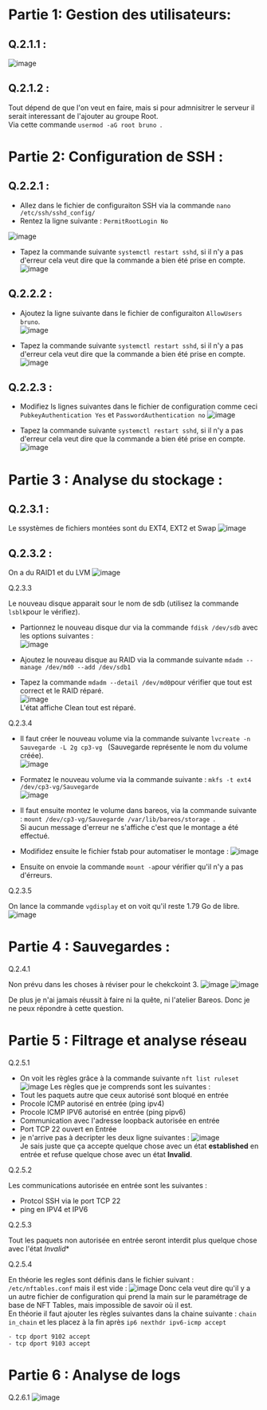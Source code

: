 # Partie 1: Gestion des utilisateurs:

## Q.2.1.1 :

![image](https://github.com/Mr-Maglor/Checkpoint3/assets/159529274/ac48a105-930a-405a-9629-f80b2529ef8c)


## Q.2.1.2 :

Tout dépend de que l'on veut en faire, mais si pour admnisitrer le serveur il serait interessant de l'ajouter au groupe Root.  
Via cette commande `usermod -aG root bruno `.

# Partie 2: Configuration de SSH :

## Q.2.2.1 :

- Allez dans le fichier de configuraiton SSH via la commande `nano /etc/ssh/sshd_config/`
- Rentez la ligne suivante : `PermitRootLogin No` 

![image](https://github.com/Mr-Maglor/Checkpoint3/assets/159529274/23251e63-04c3-4f6b-959f-015cc972f6b6)

- Tapez la commande suivante `systemctl restart sshd`, si il n'y a pas d'erreur cela veut dire que la commande a bien été prise en compte.  
![image](https://github.com/Mr-Maglor/Checkpoint3/assets/159529274/dada448f-f7af-4fa8-b9e9-c218323da51e)

## Q.2.2.2 :

- Ajoutez la ligne suivante dans le fichier de configuraiton `AllowUsers bruno`.  
![image](https://github.com/Mr-Maglor/Checkpoint3/assets/159529274/d290a8b6-d587-4982-83fe-7f2ab9214ac0)

- Tapez la commande suivante `systemctl restart sshd`, si il n'y a pas d'erreur cela veut dire que la commande a bien été prise en compte.  
![image](https://github.com/Mr-Maglor/Checkpoint3/assets/159529274/dada448f-f7af-4fa8-b9e9-c218323da51e)

## Q.2.2.3 :

- Modifiez ls lignes suivantes dans le fichier de configuration comme ceci  `PubkeyAuthentication Yes` et `PasswordAuthentication no`
![image](https://github.com/Mr-Maglor/Checkpoint3/assets/159529274/52419cb0-50b6-401a-be77-fa5167179da2)

- Tapez la commande suivante `systemctl restart sshd`, si il n'y a pas d'erreur cela veut dire que la commande a bien été prise en compte.  
![image](https://github.com/Mr-Maglor/Checkpoint3/assets/159529274/dada448f-f7af-4fa8-b9e9-c218323da51e)


# Partie 3 : Analyse du stockage :

## Q.2.3.1 :

Le ssystèmes de fichiers montées sont du EXT4, EXT2 et Swap
![image](https://github.com/Mr-Maglor/Checkpoint3/assets/159529274/523834d2-adde-4f5a-a972-c2c12ac02921)

## Q.2.3.2 :

On a du RAID1 et du LVM 
![image](https://github.com/Mr-Maglor/Checkpoint3/assets/159529274/59200727-1f22-47e3-8432-f5256522f81b)

Q.2.3.3 

Le nouveau disque apparait sour le nom de sdb (utilisez la commande `lsblk`pour le vérifiez).  
- Partionnez le nouveau disque dur via la commande `fdisk /dev/sdb` avec les options suivantes :  
![image](https://github.com/Mr-Maglor/Checkpoint3/assets/159529274/1258f23e-d720-4feb-a195-e89f7643d6a2)

- Ajoutez le nouveau disque au RAID via la commande suivante `mdadm --manage /dev/md0 --add /dev/sdb1`  
- Tapez la commande `mdadm --detail /dev/md0`pour vérifier que tout est correct et le RAID réparé.  
![image](https://github.com/Mr-Maglor/Checkpoint3/assets/159529274/deec5ba6-8d99-4ffb-8ded-a3bbfb4f9751)  
L'état affiche Clean tout est réparé.

Q.2.3.4  

- Il faut créer le nouveau volume via la commande suivante `lvcreate -n Sauvegarde -L 2g cp3-vg ` (Sauvegarde représente le nom du volume créée).  
![image](https://github.com/Mr-Maglor/Checkpoint3/assets/159529274/79f9a099-a320-46bf-b9d8-856a57d00fc1)  

- Formatez le nouveau volume via la commande suivante :  `mkfs -t ext4 /dev/cp3-vg/Sauvegarde `  
![image](https://github.com/Mr-Maglor/Checkpoint3/assets/159529274/903237d2-e461-4690-9432-553cfb9474ce)

- Il faut ensuite montez le volume dans bareos, via la commande suivante :  `mount /dev/cp3-vg/Sauvegarde /var/lib/bareos/storage `.  
Si aucun message d'erreur ne s'affiche c'est que le montage a été effectué.

- Modifidez ensuite le fichier fstab pour automatiser le montage :
![image](https://github.com/Mr-Maglor/Checkpoint3/assets/159529274/2f618186-bc6e-459e-9803-d813b4279b8f)  

- Ensuite on envoie la commande `mount -a`pour vérifier qu'il n'y a pas d'érreurs.

Q.2.3.5  

On lance la commande `vgdisplay` et on voit qu'il reste 1.79 Go de libre.
![image](https://github.com/Mr-Maglor/Checkpoint3/assets/159529274/0a995153-7e04-4673-b779-658cfbed247f)

# Partie 4 : Sauvegardes :

Q.2.4.1  

Non prévu dans les choses à réviser pour le chekckoint 3. 
![image](https://github.com/Mr-Maglor/Checkpoint3/assets/159529274/255ea6a7-fde5-4f88-90eb-cb38f0b9ffbe)
![image](https://github.com/Mr-Maglor/Checkpoint3/assets/159529274/e1b14323-adbf-4688-b90d-ddc4f7057299)

De plus je n'ai jamais réussit à faire ni la quête, ni l'atelier Bareos.
Donc je ne peux répondre à cette question.

# Partie 5 : Filtrage et analyse réseau

Q.2.5.1

- On voit les règles grâce à la commande suivante  `nft list ruleset`
![image](https://github.com/Mr-Maglor/Checkpoint3/assets/159529274/770d19a3-f7d7-4fff-9d10-cc6ddb7c78ec)
Les règles que je comprends sont les suivantes :
-    Tout les paquets autre que ceux autorisé sont bloqué en entrée
-    Procole ICMP autorisé en entrée (ping ipv4)
-    Procole ICMP IPV6 autorisé en entrée (ping pipv6)
-    Communication avec l'adresse loopback autorisée en entrée
-    Port TCP 22 ouvert en Entrée
-   je n'arrive pas à decripter les deux ligne suivantes :
  ![image](https://github.com/Mr-Maglor/Checkpoint3/assets/159529274/b44f88c7-0eb2-43e5-bd10-0d7b134e36b7)  
Je sais juste que ça accepte quelque chose avec un état **established** en entrée et refuse quelque chose avec un état **Invalid**.


Q.2.5.2

Les communications autorisée en entrée sont les suivantes :
-  Protcol SSH via le port TCP 22
-  ping en IPV4 et IPV6

Q.2.5.3

Tout les paquets non autorisée en entrée seront interdit plus quelque chose avec l'état *Invalid**

Q.2.5.4

En théorie les regles sont définis dans le fichier suivant : `/etc/nftables.conf` mais il est vide :
![image](https://github.com/Mr-Maglor/Checkpoint3/assets/159529274/db7c2f50-756c-490c-bd53-c9e58fe9fd57)
Donc cela veut dire qu'il y a un autre fichier de configuration qui prend la main sur le paramétrage de base de NFT Tables, mais impossible de savoir où il est.  
En théorie il faut ajouter les règles suivantes dans la chaine suivante : `chain in_chain` et les placez à la fin après `ip6 nexthdr ipv6-icmp accept `
```- tcp dport 9101 accept
- tcp dport 9102 accept
- tcp dport 9103 accept
```
# Partie 6 : Analyse de logs

Q.2.6.1
![image](https://github.com/Mr-Maglor/Checkpoint3/assets/159529274/b5333f1c-a306-4d03-9690-506d9418a172)




